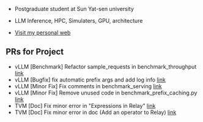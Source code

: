 
- Postgraduate student at Sun Yat-sen university

- LLM Inference, HPC, Simulaters, GPU, architecture

- [Visit my personal web](https://gty111.github.io/info)

## PRs for Project
- vLLM [Benchmark] Refactor sample_requests in benchmark_throughput [link](https://github.com/vllm-project/vllm/pull/3613)
- vLLM [Bugfix] fix automatic prefix args and add log info [link](https://github.com/vllm-project/vllm/pull/3608)
- vLLM [Minor Fix] Fix comments in benchmark_serving [link](https://github.com/vllm-project/vllm/pull/3252)
- vLLM [Minor Fix] Remove unused code in benchmark_prefix_caching.py [link](https://github.com/vllm-project/vllm/pull/3171)
- TVM [Doc] Fix minor error in "Expressions in Relay" [link](https://github.com/apache/tvm/pull/16346)
- TVM [Doc] Fix minor error in doc (Add an operator to Relay) [link](https://github.com/apache/tvm/pull/16282)

